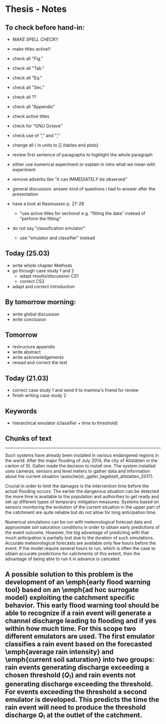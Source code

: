 # Thesis - Notes

## To check before hand-in:
* _MAKE SPELL CHECK!!_
* make titles active!!
* check all "Fig."
* check all "Tab."
* check all "Eq."
* check all "Sec."
* check all ??
* check all "Appendix"
* check active titles
* check for "GNU Octave"
* check use of "," and ";"
* change all / in units to [] (tables and plots)
* review first sentence of paragraphs to highlight the whole paragraph
* either use numerical experiment or explain in intro what we mean with
  experiment
* remove adverbs like "it can IMMEDIATELY be observed"
* general discussion: answer kind of questions i had to answer after the
  presentation
* have a look at Rasmussen p. 27-28


    - "use active titles for sections! e.g. "fitting the data" instead of
      "perform the fitting"
* do not say "classification emulator"
    - use "emulator and classifier" instead

## Today (25.03)
* write whole chapter Methods
* go through case study 1 and 2
  - adapt results/discussion CS1
  - correct CS2
* adapt and correct introduction

## By tomorrow morning:
* write global discussion
* write conclusion

## Tomorrow
* restructure appendix
* write abstract
* write acknowledgements
* reread and correct the text


## Today (21.03)
* correct case study 1 and send it to mamma's friend for review
* finish writing case study 2

## Keywords
* hierarchical emulator (classifier + time to threshold)


## Chunks of text
--------------------------------------------------------------------------------
Such systems have already been installed in various endangered regions in the world.
After the major flooding of July 2014, the city of Altstätten in the canton of St. Gallen made the decision to install one.
The system installed uses cameras, sensors and level meters to gather data and information about the current situation \autocite{st._galler_tageblatt_altstatten_2017}.

Crucial in order to limit the damages is the intervention time before the actual flooding occurs.
The earlier the dangerous situation can be detected the more time is available to the population and authorities to get ready and set up different types of temporary mitigation measures.
Systems based on sensors monitoring the evolution of the current situation in the upper part of the catchment are quite reliable but do not allow for long anticipation time.

Numerical simulations can be run with meteorological forecast data and approximate soil saturation conditions in order to obtain early predictions of the event outcome.
However, the big advantage of predicting with that much anticipation is partially lost due to the duration of such simulations.
Accurate meteorological forecasts are available only few hours before the event.
If the model require several hours to run, which is often the case to obtain accurate predictions for catchments of this extent, then the advantage of being able to run it in advance is canceled.

A possible solution to this problem is the development of an \emph{early flood warning tool} based on an \emph{ad hoc surrogate model} exploiting the catchment specific behavior.
This early flood warning tool should be able to recognize if a rain event will generate a channel discharge leading to flooding and if yes within how much time.
For this scope two different emulators are used.
The first emulator classifies a rain event based on the forecasted \emph{average rain intensity} and \emph{current soil saturation} into two groups: rain events generating discharge exceeding a chosen threshold ($Q_!$) and rain events not generating discharge exceeding the threshold.
For events exceeding the threshold a second emulator is developed.
This predicts the time the rain event will need to produce the threshold discharge $Q_!$ at the outlet of the catchment.
--------------------------------------------------------------------------------
